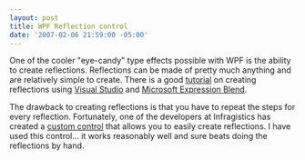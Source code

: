 ```yaml
---
layout: post
title: WPF Reflection control
date: '2007-02-06 21:59:00 -05:00'
---
```


One of the cooler "eye-candy" type effects possible with WPF is the ability to create reflections. Reflections can be made of pretty much anything and are relatively simple to create. There is a good [tutorial](http://www.contentpresenter.com/LiveReflection.wmv) on creating reflections using [Visual Studio](http://msdn2.microsoft.com/en-us/vstudio/default.aspx) and [Microsoft Expression Blend](http://www.microsoft.com/products/expression/en/default.mspx).

The drawback to creating reflections is that you have to repeat the steps for every reflection. Fortunately, one of the developers at Infragistics has created a [custom control](http://blogs.infragistics.com/blogs/grant_hinkson/archive/2007/01/14/wpf-reflection-control.aspx) that allows you to easily create reflections. I have used this control... it works reasonably well and sure beats doing the reflections by hand.
